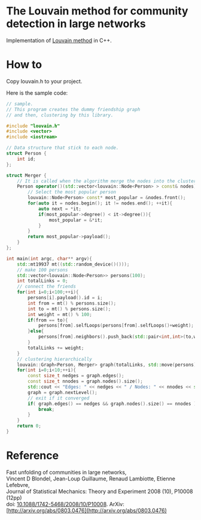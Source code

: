 # The Louvain method for community detection in large networks

Implementation of [Louvain method](https://perso.uclouvain.be/vincent.blondel/research/louvain.html) in C++.

# How to

Copy louvain.h to your project. 

Here is the sample code:

```cpp
// sample.
// This program creates the dummy friendship graph
// and then, clustering by this library.

#include "louvain.h"
#include <vector>
#include <iostream>

// Data structure that stick to each node.
struct Person {
	int id;
};

struct Merger {
	// It is called when the algorithm merge the nodes into the cluster.
	Person operator()(std::vector<louvain::Node<Person> > const& nodes) const{
		// Select the most popular person
		louvain::Node<Person> const* most_popular = &nodes.front();
		for(auto it = nodes.begin(); it != nodes.end(); ++it){
			auto next = *it;
			if(most_popular->degree() < it->degree()){
				most_popular = &*it;
			}
		}
		return most_popular->payload();
	}
};

int main(int argc, char** argv){
	std::mt19937 mt((std::random_device()()));
	// make 100 persons
	std::vector<louvain::Node<Person>> persons(100);
	int totalLinks = 0;
	// connect the friends
	for(int i=0;i<100;++i){
		persons[i].payload().id = i;
		int from = mt() % persons.size();
		int to = mt() % persons.size();
		int weight = mt() % 100;
		if(from == to){
			persons[from].selfLoops(persons[from].selfLoops()+weight);
		}else{
			persons[from].neighbors().push_back(std::pair<int,int>(to,weight));
		}
		totalLinks += weight;
	}
	// clustering hierarchically
	louvain::Graph<Person, Merger> graph(totalLinks, std::move(persons));
	for(int i=0;i<10;++i){
		const size_t nedges = graph.edges();
		const size_t nnodes = graph.nodes().size();
		std::cout << "Edges: " << nedges << " / Nodes: " << nnodes << std::endl;
		graph = graph.nextLevel();
		// exit if it converged
		if( graph.edges() == nedges && graph.nodes().size() == nnodes ) {
			break;
		}
	}
	return 0;
}
```

# Reference

Fast unfolding of communities in large networks,   
Vincent D Blondel, Jean-Loup Guillaume, Renaud Lambiotte, Etienne Lefebvre,   
Journal of Statistical Mechanics: Theory and Experiment 2008 (10), P10008 (12pp)  
doi: [10.1088/1742-5468/2008/10/P10008](http://dx.doi.org/10.1088%2F1742-5468%2F2008%2F10%2FP10008). ArXiv: [http://arxiv.org/abs/0803.0476](http://arxiv.org/abs/0803.0476)